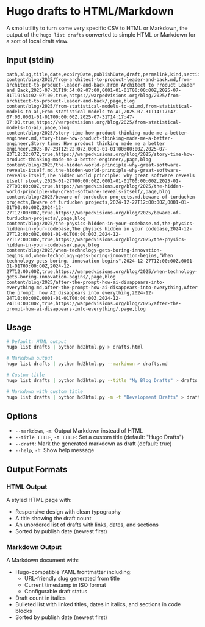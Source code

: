 # Hugo drafts to HTML/Markdown

A smol utility to turn some very specific CSV to HTML or Markdown, the output of the `hugo list drafts` converted to simple HTML or Markdown for a sort of local draft view.

## Input (stdin)

```
path,slug,title,date,expiryDate,publishDate,draft,permalink,kind,section
content/blog/2025/from-architect-to-product-leader-and-back.md,from-architect-to-product-leader-and-back,From Architect to Product Leader and Back,2025-07-31T19:54:02-07:00,0001-01-01T00:00:00Z,2025-07-31T19:54:02-07:00,true,https://warpedvisions.org/blog/2025/from-architect-to-product-leader-and-back/,page,blog
content/blog/2025/from-statistical-models-to-ai.md,from-statistical-models-to-ai,From statistical models to AI,2025-07-31T14:17:47-07:00,0001-01-01T00:00:00Z,2025-07-31T14:17:47-07:00,true,https://warpedvisions.org/blog/2025/from-statistical-models-to-ai/,page,blog
content/blog/2025/story-time-how-product-thinking-made-me-a-better-engineer.md,story-time-how-product-thinking-made-me-a-better-engineer,Story time: How product thinking made me a better engineer,2025-07-23T12:22:07Z,0001-01-01T00:00:00Z,2025-07-23T12:22:07Z,true,https://warpedvisions.org/blog/2025/story-time-how-product-thinking-made-me-a-better-engineer/,page,blog
content/blog/2025/the-hidden-world-principle-why-great-software-reveals-itself.md,the-hidden-world-principle-why-great-software-reveals-itself,The hidden world principle: why great software reveals itself slowly,2025-01-27T00:00:00Z,0001-01-01T00:00:00Z,2025-01-27T00:00:00Z,true,https://warpedvisions.org/blog/2025/the-hidden-world-principle-why-great-software-reveals-itself/,page,blog
content/blog/2025/beware-of-turducken-projects.md,beware-of-turducken-projects,Beware of turducken projects,2024-12-27T12:00:00Z,0001-01-01T00:00:00Z,2024-12-27T12:00:00Z,true,https://warpedvisions.org/blog/2025/beware-of-turducken-projects/,page,blog
content/blog/2025/the-physics-hidden-in-your-codebase.md,the-physics-hidden-in-your-codebase,The physics hidden in your codebase,2024-12-27T12:00:00Z,0001-01-01T00:00:00Z,2024-12-27T12:00:00Z,true,https://warpedvisions.org/blog/2025/the-physics-hidden-in-your-codebase/,page,blog
content/blog/2025/when-technology-gets-boring-innovation-begins.md,when-technology-gets-boring-innovation-begins,"When technology gets boring, innovation begins",2024-12-27T12:00:00Z,0001-01-01T00:00:00Z,2024-12-27T12:00:00Z,true,https://warpedvisions.org/blog/2025/when-technology-gets-boring-innovation-begins/,page,blog
content/blog/2025/after-the-prompt-how-ai-disappears-into-everything.md,after-the-prompt-how-ai-disappears-into-everything,After the prompt: how AI disappears into everything,2024-12-24T10:00:00Z,0001-01-01T00:00:00Z,2024-12-24T10:00:00Z,true,https://warpedvisions.org/blog/2025/after-the-prompt-how-ai-disappears-into-everything/,page,blog
```

## Usage

```bash
# Default: HTML output
hugo list drafts | python hd2html.py > drafts.html

# Markdown output
hugo list drafts | python hd2html.py --markdown > drafts.md

# Custom title
hugo list drafts | python hd2html.py --title "My Blog Drafts" > drafts.html

# Markdown with custom title
hugo list drafts | python hd2html.py -m -t "Development Drafts" > drafts.md
```

## Options

- `--markdown`, `-m`: Output Markdown instead of HTML
- `--title TITLE`, `-t TITLE`: Set a custom title (default: "Hugo Drafts")
- `--draft`: Mark the generated markdown as draft (default: true)
- `--help`, `-h`: Show help message

## Output Formats

### HTML Output
A styled HTML page with:
- Responsive design with clean typography
- A title showing the draft count
- An unordered list of drafts with links, dates, and sections
- Sorted by publish date (newest first)

### Markdown Output
A Markdown document with:
- Hugo-compatible YAML frontmatter including:
  - URL-friendly slug generated from title
  - Current timestamp in ISO format
  - Configurable draft status
- Draft count in italics
- Bulleted list with linked titles, dates in italics, and sections in code blocks
- Sorted by publish date (newest first)